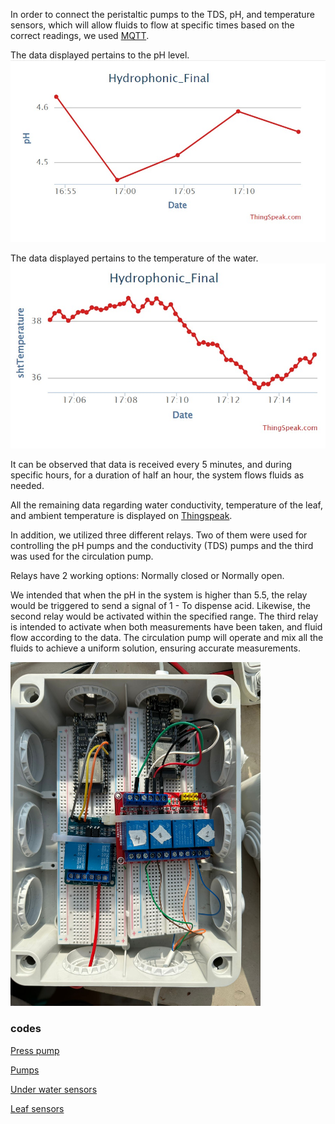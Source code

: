 In order to connect the peristaltic pumps to the TDS, pH, and temperature sensors, which will allow fluids to flow at specific times based on the correct readings, we used [MQTT](https://mqtt.org/).

The data displayed pertains to the pH level.
<img src="https://github.com/OdedHol/agrotech/blob/main/Images/WhatsApp%20Image%202023-06-28%20at%2017.17.13.jpeg">

The data displayed pertains to the temperature of the water.
<img src="https://github.com/OdedHol/agrotech/blob/main/Images/WhatsApp%20Image%202023-06-28%20at%2017.15.58.jpeg">

It can be observed that data is received every 5 minutes, and during specific hours, for a duration of half an hour, the system flows fluids as needed.

All the remaining data regarding water conductivity, temperature of the leaf, and ambient temperature is displayed on [Thingspeak](https://thingspeak.com/channels/2184926).

In addition, we utilized three different relays. Two of them were used for controlling the pH pumps and the conductivity (TDS) pumps and 
the third was used for the circulation pump.

Relays have 2 working options: Normally closed or Normally open.

We intended that when the pH in the system is higher than 5.5, the relay would be triggered to send a signal of 1 - To dispense acid.
Likewise, the second relay would be activated within the specified range.
The third relay is intended to activate when both measurements have been taken, and fluid flow according to the data. The circulation pump will operate and mix all the fluids to achieve a uniform solution, ensuring accurate measurements.

<img src="https://github.com/OdedHol/agrotech/blob/main/Images/WhatsApp%20Image%202023-06-28%20at%2012.34.10.jpeg" width="400" height="550">

### codes

[Press pump](Codes/Pres_Pump.ino)

[Pumps](Codes/Pumps.ino)

[Under water sensors](Codes/Under_water_sensors.ino)

[Leaf sensors](Codes/leaf_sensors_ino)


                 
                
